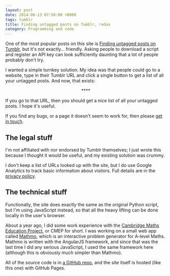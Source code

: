 ```yaml
---
layout: post
date: 2014-06-13 07:50:00 +0000
tags: tumblr
title: Finding untagged posts on Tumblr, redux
category: Programming and code
---
```


One of the most popular posts on this site is <a href="http://alexwlchan.net/2013/08/untagged-tumblr-posts/">Finding untagged posts on Tumblr</a>, but it's not exactly... friendly.
Asking people to download a script and register an API key can look sufficiently daunting that a lot of people probably don't try.

I wanted a simple turnkey solution.
My idea was that people could go to a website, type in their Tumblr URL and click a single button to get a list of all your untagged posts.
And now, that exists:

<center>**<http://finduntaggedtumblrposts.com/>**</center>

If you go to that URL, then you should get a nice list of all your untagged posts.
I hope it's useful.

If you find any bugs, or a page it doesn't seem to work for, then please [get in touch](/#contact).

## The legal stuff

I'm not affiliated with nor endorsed by Tumblr themselves; I just wrote this because I thought it would be useful, and my existing solution was crummy.

I don't keep a list of URLs looked up with the site, but I do use Google Analytics to track basic information about visitors.
Full details are in the [privacy policy](http://finduntaggedtumblrposts.com/privacy/).

## The technical stuff

Functionally, the site does exactly the same as the original Python script, but I'm using JavaScript instead, so that all the heavy lifting can be done locally in the user's browser.

About a year ago, I did some work experience with the <a href="http://www.maths.cam.ac.uk/about/community/cmep/">Cambridge Maths Education Project</a>, or CMEP for short.
I was working on a small web app called <a href="http://nrich.maths.org/mathmoApp/#/mathmo">Mathmo</a>, which is an interactive problem generator for A-level Maths.
Mathmo is written with the AngularJS framework, and since that was the last time I did any serious JavaScript, I used the same framework here (although this is obviously much simpler than Mathmo).

All of the source code is in [a GitHub repo](https://github.com/alexwlchan/untagged-tumblr-posts), and the site itself is hosted (like this one) with GitHub Pages.
